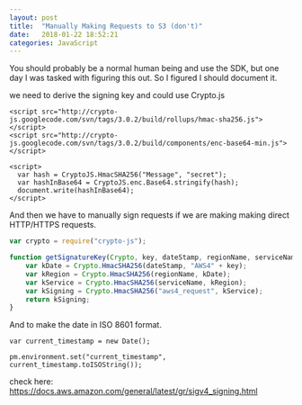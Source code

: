 ```yaml
---
layout: post
title:  "Manually Making Requests to S3 (don't)"
date:   2018-01-22 18:52:21
categories: JavaScript
---
```

You should probably be a normal human being and use the SDK, but one day I was tasked with figuring this out. So I figured I should document it. 

we need to derive the signing key and could use Crypto.js 

```
<script src="http://crypto-js.googlecode.com/svn/tags/3.0.2/build/rollups/hmac-sha256.js"></script>
<script src="http://crypto-js.googlecode.com/svn/tags/3.0.2/build/components/enc-base64-min.js"></script>

<script>
  var hash = CryptoJS.HmacSHA256("Message", "secret");
  var hashInBase64 = CryptoJS.enc.Base64.stringify(hash);
  document.write(hashInBase64);
</script>
```

And then we have to manually sign requests if we are making making direct HTTP/HTTPS requests. 

```javascript
var crypto = require("crypto-js");

function getSignatureKey(Crypto, key, dateStamp, regionName, serviceName) {
    var kDate = Crypto.HmacSHA256(dateStamp, "AWS4" + key);
    var kRegion = Crypto.HmacSHA256(regionName, kDate);
    var kService = Crypto.HmacSHA256(serviceName, kRegion);
    var kSigning = Crypto.HmacSHA256("aws4_request", kService);
    return kSigning;
}
```
And to make the date in ISO 8601 format. 

```
var current_timestamp = new Date();

pm.environment.set("current_timestamp", current_timestamp.toISOString());
``` 

check here: https://docs.aws.amazon.com/general/latest/gr/sigv4_signing.html